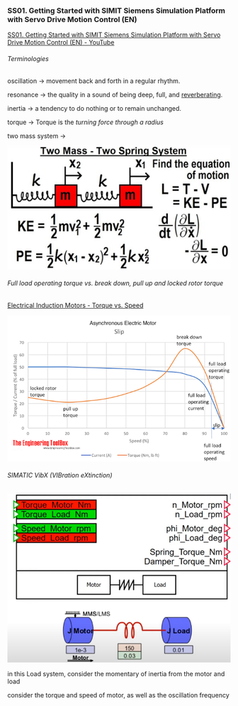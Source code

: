 ### SS01. Getting Started with SIMIT Siemens Simulation Platform with Servo Drive Motion Control (EN)

[SS01. Getting Started with SIMIT Siemens Simulation Platform with Servo Drive Motion Control (EN) - YouTube](https://www.youtube.com/watch?v=7gtcHlpGNSY)

###### Terminologies

oscillation -> movement back and forth in a regular rhythm.

resonance -> the quality in a sound of being deep, full, and [reverberating](https://www.google.com/search?sca_esv=7ef4f979cad443e4&biw=1920&bih=945&sxsrf=ADLYWILtRTpW03kErRZ23_E_Jb20jAirAQ:1726292006609&q=reverberating&si=ACC90nyj24cUGopiOVnGD91130XTHh_4bQKlNudNNPkYajq5FEMtOcQDDN00Sf89KG36Ey0Vbmwx5QjS1cZ9ePsrYX7zP8HKyB8CvgYQufSU7BLzpsf-V48%3D&expnd=1&sa=X&ved=2ahUKEwjtoNTu2sGIAxVYTGwGHRlwFv4QyecJegQIPRAO).

inertia -> a tendency to do nothing or to remain unchanged.

torque -> Torque is the *turning force through a radius*

two mass system -> 

![](simit.assets/2024-09-14-13-35-11-image.png)

###### Full load operating torque vs. break down, pull up and locked rotor torque

[Electrical Induction Motors - Torque vs. Speed](https://www.engineeringtoolbox.com/electrical-motors-torques-d_651.html)

![](simit.assets/2024-09-14-14-00-00-image.png)

###### SIMATIC VibX (VIBration eXtinction)

![](simit.assets\2024-09-14-14-04-54-image.png)

in this Load system, consider the momentary of inertia from the motor and load

consider the torque and speed of motor, as well as the oscillation frequency

